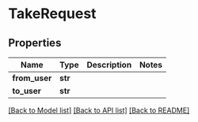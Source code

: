 # TakeRequest

## Properties
Name | Type | Description | Notes
------------ | ------------- | ------------- | -------------
**from_user** | **str** |  | 
**to_user** | **str** |  | 

[[Back to Model list]](../README.md#documentation-for-models) [[Back to API list]](../README.md#documentation-for-api-endpoints) [[Back to README]](../README.md)


